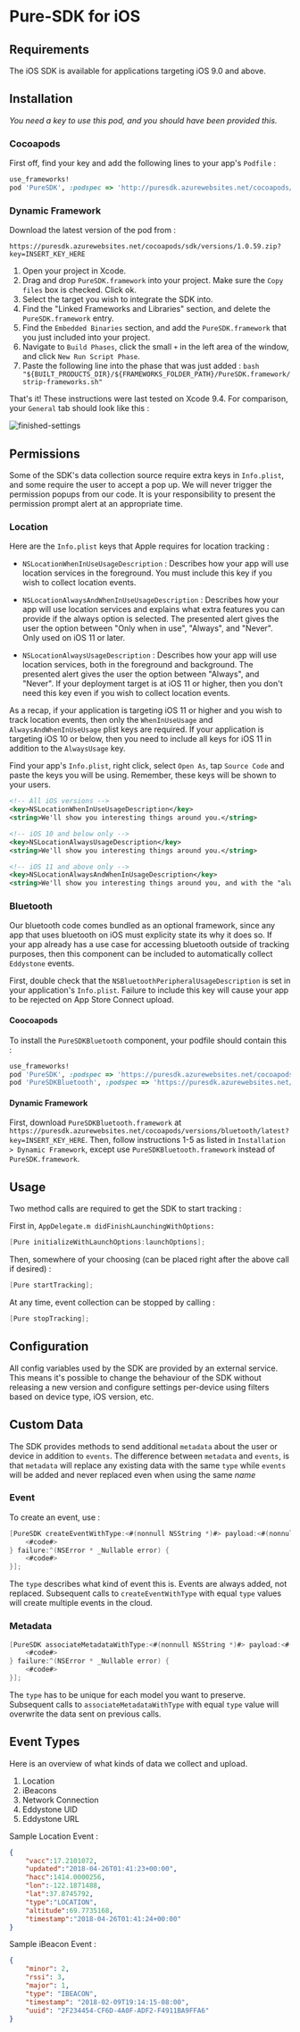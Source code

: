 # Pure-SDK for iOS

## Requirements
The iOS SDK is available for applications targeting iOS 9.0 and above.

## Installation
*You need a key to use this pod, and you should have been provided this.*

### Cocoapods

First off, find your key and add the following lines to your app's `Podfile` :
```ruby
use_frameworks!
pod 'PureSDK', :podspec => 'http://puresdk.azurewebsites.net/cocoapods/sdk/versions/latest?key=INSERT_KEY_HERE'
```

### Dynamic Framework

Download the latest version of the pod from :

`https://puresdk.azurewebsites.net/cocoapods/sdk/versions/1.0.59.zip?key=INSERT_KEY_HERE`

1. Open your project in Xcode.
2. Drag and drop `PureSDK.framework` into your project. Make sure the `Copy files` box is checked. Click ok.
3. Select the target you wish to integrate the SDK into.
4. Find the "Linked Frameworks and Libraries" section, and delete the `PureSDK.framework` entry.
5. Find the `Embedded Binaries` section, and add the `PureSDK.framework` that you just included into your project.
6. Navigate to `Build Phases`, click the small `+` in the left area of the window, and click `New Run Script Phase`.
7. Paste the following line into the phase that was just added :
`bash "${BUILT_PRODUCTS_DIR}/${FRAMEWORKS_FOLDER_PATH}/PureSDK.framework/strip-frameworks.sh"`

That's it! These instructions were last tested on Xcode 9.4. For comparison, your `General` tab should look like this :

![finished-settings](https://github.com/fluxloop/pure-sdk/blob/master/iOS/dynamic_framework_integration_result.png)

## Permissions

Some of the SDK's data collection source require extra keys in `Info.plist`, and some require the user to accept a pop up. We will never trigger the permission popups from our code. It is your responsibility to present the permission prompt alert at an appropriate time.

### Location

Here are the `Info.plist` keys that Apple requires for location tracking :

- `NSLocationWhenInUseUsageDescription` : Describes how your app will use location services in the foreground. You must include this key if you wish to collect location events.

- `NSLocationAlwaysAndWhenInUseUsageDescription` : Describes how your app will use location services and explains what extra features you can provide if the always option is selected. The presented alert gives the user the option between "Only when in use", "Always", and "Never". Only used on iOS 11 or later.

- `NSLocationAlwaysUsageDescription` : Describes how your app will use location services, both in the foreground and background. The presented alert gives the user the option between "Always", and "Never". If your deployment target is at iOS 11 or higher, then you don't need this key even if you wish to collect location events.

As a recap, if your application is targeting iOS 11 or higher and you wish to track location events, then only the `WhenInUseUsage` and `AlwaysAndWhenInUseUsage` plist keys are required.
If your application is targeting iOS 10 or below, then you need to include all keys for iOS 11 in addition to the `AlwaysUsage` key.

Find your app's `Info.plist`, right click, select `Open As`, tap `Source Code` and paste the keys you will be using. Remember, these keys will be shown to your users.

```xml
<!-- All iOS versions -->
<key>NSLocationWhenInUseUsageDescription</key>
<string>We'll show you interesting things around you.</string>

<!-- iOS 10 and below only -->
<key>NSLocationAlwaysUsageDescription</key>
<string>We'll show you interesting things around you.</string>

<!-- iOS 11 and above only -->
<key>NSLocationAlwaysAndWhenInUsageDescription</key>
<string>We'll show you interesting things around you, and with the "always" option, we'll also send you notifications when you come across something cool.</string>
```

### Bluetooth

Our bluetooth code comes bundled as an optional framework, since any app that uses bluetooth on iOS must explicity state its why it does so. If your app already has a use case for accessing bluetooth outside of tracking purposes, then this component can be included to automatically collect `Eddystone` events.

First, double check that the `NSBluetoothPeripheralUsageDescription` is set in your application's `Info.plist`. Failure to include this key will cause your app to be rejected on App Store Connect upload.

#### Coocoapods

To install the `PureSDKBluetooth` component, your podfile should contain this :
```ruby
use_frameworks!
pod 'PureSDK', :podspec => 'https://puresdk.azurewebsites.net/cocoapods/sdk/versions/latest?key=INSERT_KEY_HERE'
pod 'PureSDKBluetooth', :podspec => 'https://puresdk.azurewebsites.net/cocoapods/bluetooth/versions/latest?key=INSERT_KEY_HERE'
```

#### Dynamic Framework

First, download `PureSDKBluetooth.framework` at `https://puresdk.azurewebsites.net/cocoapods/versions/bluetooth/latest?key=INSERT_KEY_HERE`.
Then, follow instructions 1-5 as listed in  `Installation > Dynamic Framework`, except use `PureSDKBluetooth.framework` instead of `PureSDK.framework`.

## Usage

Two method calls are required to get the SDK to start tracking :

First in, `AppDelegate.m didFinishLaunchingWithOptions:`
```objective-c
[Pure initializeWithLaunchOptions:launchOptions];
```
Then, somewhere of your choosing (can be placed right after the above call if desired) : 
```objective-c
[Pure startTracking];
```

At any time, event collection can be stopped by calling :
```objective-c
[Pure stopTracking];
```

## Configuration

All config variables used by the SDK are provided by an external service. This means it's possible to change the behaviour of the SDK without releasing a new version and configure
settings per-device using filters based on device type, iOS version, etc.

## Custom Data

The SDK provides methods to send additional `metadata` about the user or device in addition to `events`. The difference between `metadata` and `events`, is that `metadata` will replace any existing data with the same `type` while `events` will be added and never replaced even when using the same *name*

### Event

To create an event, use :
```objective-c
[PureSDK createEventWithType:<#(nonnull NSString *)#> payload:<#(nonnull NSDictionary *)#> success:^{
    <#code#>
} failure:^(NSError * _Nullable error) {
    <#code#>
}];
```

The `type` describes what kind of event this is. Events are always added, not replaced.
Subsequent calls to `createEventWithType` with equal `type` values will create multiple events in the cloud.

### Metadata

```objective-c
[PureSDK associateMetadataWithType:<#(nonnull NSString *)#> payload:<#(nonnull NSDictionary *)#> success:^{
    <#code#>
} failure:^(NSError * _Nullable error) {
    <#code#>
}];
```

The `type` has to be unique for each model you want to preserve.
Subsequent calls to `associateMetadataWithType` with equal `type` value will overwrite the data sent on previous calls.

## Event Types

Here is an overview of what kinds of data we collect and upload.

1. Location
2. iBeacons
3. Network Connection
4. Eddystone UID
5. Eddystone URL

Sample Location Event :
```json
{
    "vacc":17.2101072,
    "updated":"2018-04-26T01:41:23+00:00",
    "hacc":1414.0000256,
    "lon":-122.1871488,
    "lat":37.8745792,
    "type":"LOCATION",
    "altitude":69.7735168,
    "timestamp":"2018-04-26T01:41:24+00:00"
}
```

Sample iBeacon Event :

```json
{
    "minor": 2,
    "rssi": 3,
    "major": 1,
    "type": "IBEACON",
    "timestamp": "2018-02-09T19:14:15-08:00",
    "uuid": "2F234454-CF6D-4A0F-ADF2-F4911BA9FFA6"
}
```
